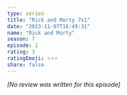 ```yaml
---
type: series
title: "Rick and Morty 7x1"
date: "2023-11-07T16:49:31"
name: "Rick and Morty"
season: 7
episode: 1
rating: 3
ratingEmoji: ⭐️⭐️⭐️
share: false
---
```


*[No review was written for this episode]*
